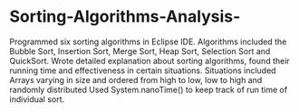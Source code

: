 # Sorting-Algorithms-Analysis-

Programmed six sorting algorithms in Eclipse IDE. 
Algorithms included the Bubble Sort, Insertion Sort, Merge Sort, Heap Sort, Selection Sort and QuickSort. 
Wrote detailed explanation about sorting algorithms, found their running time and effectiveness in certain situations.
Situations included Arrays varying in size and ordered from high to low, low to high and randomly distributed
Used System.nanoTime() to keep track of run time of individual sort. 
